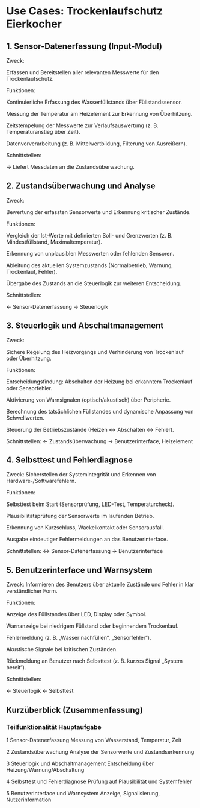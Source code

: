 # Use Cases: Trockenlaufschutz Eierkocher

## 1. Sensor-Datenerfassung (Input-Modul)

Zweck:

  Erfassen und Bereitstellen aller relevanten Messwerte für den Trockenlaufschutz.

Funktionen:

  Kontinuierliche Erfassung des Wasserfüllstands über Füllstandssensor.

  Messung der Temperatur am Heizelement zur Erkennung von Überhitzung.

  Zeitstempelung der Messwerte zur Verlaufsauswertung (z. B. Temperaturanstieg über Zeit).

  Datenvorverarbeitung (z. B. Mittelwertbildung, Filterung von Ausreißern).

Schnittstellen:

  → Liefert Messdaten an die Zustandsüberwachung.

## 2. Zustandsüberwachung und Analyse

Zweck:
  
  Bewertung der erfassten Sensorwerte und Erkennung kritischer Zustände.

Funktionen:

  Vergleich der Ist-Werte mit definierten Soll- und Grenzwerten (z. B. Mindestfüllstand, Maximaltemperatur).

  Erkennung von unplausiblen Messwerten oder fehlenden Sensoren.

  Ableitung des aktuellen Systemzustands (Normalbetrieb, Warnung, Trockenlauf, Fehler).

  Übergabe des Zustands an die Steuerlogik zur weiteren Entscheidung.

Schnittstellen:

  ← Sensor-Datenerfassung
  → Steuerlogik

## 3. Steuerlogik und Abschaltmanagement

Zweck:

  Sichere Regelung des Heizvorgangs und Verhinderung von Trockenlauf oder Überhitzung.

Funktionen:

  Entscheidungsfindung: Abschalten der Heizung bei erkanntem Trockenlauf oder Sensorfehler.

  Aktivierung von Warnsignalen (optisch/akustisch) über Peripherie.

  Berechnung des tatsächlichen Füllstandes und dynamische Anpassung von Schwellwerten.

  Steuerung der Betriebszustände (Heizen ↔ Abschalten ↔ Fehler).

Schnittstellen:
  ← Zustandsüberwachung
  → Benutzerinterface, Heizelement

## 4. Selbsttest und Fehlerdiagnose

Zweck:
  Sicherstellen der Systemintegrität und Erkennen von Hardware-/Softwarefehlern.

Funktionen:

  Selbsttest beim Start (Sensorprüfung, LED-Test, Temperaturcheck).

  Plausibilitätsprüfung der Sensorwerte im laufenden Betrieb.

  Erkennung von Kurzschluss, Wackelkontakt oder Sensorausfall.

  Ausgabe eindeutiger Fehlermeldungen an das Benutzerinterface.

Schnittstellen:
  ↔ Sensor-Datenerfassung
  → Benutzerinterface

## 5. Benutzerinterface und Warnsystem

Zweck:
  Informieren des Benutzers über aktuelle Zustände und Fehler in klar verständlicher Form.

Funktionen:

  Anzeige des Füllstandes über LED, Display oder Symbol.

  Warnanzeige bei niedrigem Füllstand oder beginnendem Trockenlauf.

  Fehlermeldung (z. B. „Wasser nachfüllen“, „Sensorfehler“).

  Akustische Signale bei kritischen Zuständen.

  Rückmeldung an Benutzer nach Selbsttest (z. B. kurzes Signal „System bereit“).

Schnittstellen:

  ← Steuerlogik
  ← Selbsttest

## Kurzüberblick (Zusammenfassung)

###   Teilfunktionalität                      Hauptaufgabe

1  	Sensor-Datenerfassung	              Messung von Wasserstand, Temperatur, Zeit

2	  Zustandsüberwachung	                Analyse der Sensorwerte und Zustandserkennung

3	  Steuerlogik und Abschaltmanagement	Entscheidung über Heizung/Warnung/Abschaltung

4	  Selbsttest und Fehlerdiagnose	      Prüfung auf Plausibilität und Systemfehler

5	  Benutzerinterface und Warnsystem	  Anzeige, Signalisierung, Nutzerinformation
